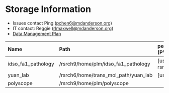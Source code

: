 # Storage Information

- Issues contact Ping (pchen6@mdanderson.org)
- IT contact: Reggie (rlmaxwell@mdanderson.org)
- [Data Management Plan](./docs/IDSO-FA1-Pathology-DMP-Latest.pdf)

| Name                | Path                                  |   persistentVolumeClaim (PVC)  | Capacity     | Available   |
| :-------------------| :------------------------------------ | :----------------------------- | :----------- | :-----------|
| idso_fa1_pathology  | /rsrch9/home/plm/idso_fa1_pathology   | [username]-gpu-rsrch9-home-plm | 380 TB       |  102 TB     |
| yuan_lab            | /rsrch6/home/trans_mol_path/yuan_lab  | [username]-gpu-lab             | 203 TB       |   47 TB     |
| polyscope           | /rsrch9/home/plm/polyscope            |                                |  16 TB       |   11 TB     |

